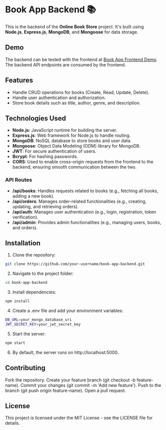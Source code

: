 # Book App Backend 📚

This is the backend of the **Online Book Store** project. It's built using **Node.js**, **Express.js**, **MongoDB**, and **Mongoose** for data storage.

## Demo

The backend can be tested with the frontend at [Book App Frontend Demo](https://online-book-store-frontend-beta.vercel.app/). The backend API endpoints are consumed by the frontend.

## Features

- Handle CRUD operations for books (Create, Read, Update, Delete).
- Handle user authentication and authorization.
- Store book details such as title, author, genre, and description.

## Technologies Used

- **Node.js**: JavaScript runtime for building the server.
- **Express.js**: Web framework for Node.js to handle routing.
- **MongoDB**: NoSQL database to store books and user data.
- **Mongoose**: Object Data Modeling (ODM) library for MongoDB.
- **JWT**: For secure authentication of users.
- **Bcrypt**: For hashing passwords.
- **CORS**: Used to enable cross-origin requests from the frontend to the backend, ensuring smooth communication between the two.

### API Routes

- **/api/books**: Handles requests related to books (e.g., fetching all books, adding a new book).
- **/api/orders**: Manages order-related functionalities (e.g., creating, updating, and retrieving orders).
- **/api/auth**: Manages user authentication (e.g., login, registration, token verification).
- **/api/admin**: Provides admin functionalities (e.g., managing users, books, and orders).

## Installation

1. Clone the repository:
  ```bash
  git clone https://github.com/your-username/book-app-backend.git
  ```      
2. Navigate to the project folder:
  ```bash
  cd book-app-backend
  ```
3. Install dependencies:
  ```bash
  npm install
  ```
4. Create a .env file and add your environment variables:
  ```bash
  DB_URL=your_mongo_database_uri
  JWT_SECRET_KEY=your_jwt_secret_key
  ```
5. Start the server:
  ```bash
  npm start
  ```
6. By default, the server runs on http://localhost:5000.

## Contributing
Fork the repository.
Create your feature branch (git checkout -b feature-name).
Commit your changes (git commit -m 'Add new feature').
Push to the branch (git push origin feature-name).
Open a pull request.

## License
This project is licensed under the MIT License - see the LICENSE file for details.
